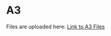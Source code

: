# A3
Files are uploaded here: [Link to A3 Files](https://iitgnacin-my.sharepoint.com/:u:/g/personal/22110272_iitgn_ac_in/EShs4lERLu9CjvjxTWX_w7EBiA8Gf5cAWydedC7OmHanoQ?e=aBuDBu)
